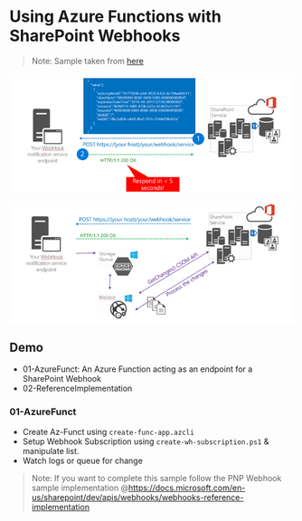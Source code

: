 # Using Azure Functions with SharePoint Webhooks

> Note: Sample taken from [here](https://docs.microsoft.com/en-us/sharepoint/dev/apis/webhooks/sharepoint-webhooks-using-azure-functions)

![subscribe](_images/webhook-sample-call-webhook.png)

![process](_images/webhook-sample-async-getchanges.png)

## Demo

- 01-AzureFunct: An Azure Function acting as an endpoint for a SharePoint Webhook
- 02-ReferenceImplementation

### 01-AzureFunct

- Create Az-Funct using `create-func-app.azcli`
- Setup Webhook Subscription using `create-wh-subscription.ps1` & manipulate list.
- Watch logs or queue for change

> Note: If you want to complete this sample follow the PNP Webhook sample implementation @https://docs.microsoft.com/en-us/sharepoint/dev/apis/webhooks/webhooks-reference-implementation
